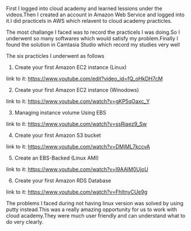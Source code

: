 First I logged into cloud academy and learned lessions under the videos.Then I created an account in Amazon Web Service and logged into it.I did practicels in AWS which relavent to cloud academy practicles.

The most challange I faced was to record the practicels I was doing.So I underwent so many softwares which would satisfy my problem.Finally I found the solution in Camtasia Studio which record my studies very well

The six practicles I underwent as follows

1. Create your first Amazon EC2 instance (Linux)

link to it: https://www.youtube.com/edit?video_id=fQ_oHkDH7cM

2. Create your first Amazon EC2 instance (Winodows)

link to it: https://www.youtube.com/watch?v=gKP5qOaxc_Y

3. Managing instance volume Using EBS

link to it: https://www.youtube.com/watch?v=ssRiaez9_Sw

4. Create your first Amazon S3 bucket

link to it: https://www.youtube.com/watch?v=DMjML7kccvA

5. Create an EBS-Backed (Linux AMI)

link to it: https://www.youtube.com/watch?v=I9AAlM0UjoU

6. Create your first Amazon RDS Database

link to it: https://www.youtube.com/watch?v=FhItnyCUe9g

The problems I faced during not having linux version was solved by using putty instead.This was a really amazing opportunity for us to work with cloud academy.They were much user friendly and can understand what to do very clearly.

  


